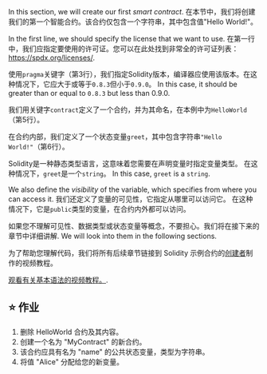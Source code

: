 In this section, we will create our first _smart contract_. 在本节中，我们将创建我们的第一个智能合约。该合约仅包含一个字符串，其中包含值"Hello World!"。

In the first line, we should specify the license that we want to use. 在第一行中，我们应指定要使用的许可证。您可以在此处找到非常全的许可证列表：<a href="https://spdx.org/licenses/" target="_blank">https://spdx.org/licenses/</a>.

使用`pragma`关键字（第3行），我们指定Solidity版本，编译器应使用该版本。在这种情况下，它应大于或等于`0.8.3`但小于`0.9.0`。 In this case, it should be greater than or equal to `0.8.3` but less than 0.9.0.

我们用关键字`contract`定义了一个合约，并为其命名，在本例中为`HelloWorld`（第5行）。

在合约内部，我们定义了一个状态变量`greet`，其中包含字符串`"Hello World!"`（第6行）。

Solidity是一种静态类型语言，这意味着您需要在声明变量时指定变量类型。 在这种情况下，`greet`是一个`string`。 In this case, `greet` is a `string`.

We also define the _visibility_ of the variable, which specifies from where you can access it. 我们还定义了变量的可见性，它指定从哪里可以访问它。 在这种情况下，它是`public`类型的变量，在合约内外都可以访问。

如果您不理解可见性、数据类型或状态变量等概念，不要担心。我们将在接下来的章节中详细讲解. We will look into them in the following sections.

为了帮助您理解代码，我们将所有后续章节链接到 Solidity 示例合约的<a href="https://www.youtube.com/channel/UCJWh7F3AFyQ_x01VKzr9eyA" target="_blank">创建者</a>制作的视频教程。

<a href="https://www.youtube.com/watch?v=g_t0Td4Kr6M" target="_blank">观看有关基本语法的视频教程。</a>.

## ⭐️ 作业

1. 删除 HelloWorld 合约及其内容。
2. 创建一个名为 "MyContract" 的新合约。
3. 该合约应具有名为 "name" 的公共状态变量，类型为字符串。
4. 将值 "Alice" 分配给您的新变量。
